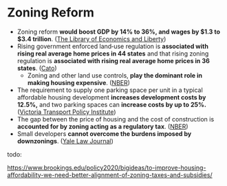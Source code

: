 # Zoning Reform

* Zoning reform **would boost GDP by 14% to 36%, and wages by $1.3 to $3.4 trillion**. \([The Library of Economics and Liberty](https://www.econlib.org/a-correction-on-housing-regulation/)\)
* Rising government enforced land‐use regulation is **associated with rising real average home prices in 44 states** and that rising zoning regulation is **associated with rising real average home prices in 36 states**. \([Cato](https://www.cato.org/sites/cato.org/files/pubs/pdf/pa-823.pdf)\)
  * Zoning and other land use controls, **play the dominant role in making housing expensive**. \([NBER](https://www.nber.org/system/files/working_papers/w8835/w8835.pdf)\)
* The requirement to supply one parking space per unit in a typical affordable housing development **increases development costs by 12.5%,** and two parking spaces can **increase costs by up to 25%.** \([Victoria Transport Policy Institute](https://www.vtpi.org/park-hou.pdf)\)
* The gap between the price of housing and the cost of construction is **accounted for by zoning acting as a regulatory tax**. \([NBER](https://www.nber.org/system/files/working_papers/w10124/w10124.pdf)\)
* Small developers **cannot overcome the burdens imposed by downzonings**. \([Yale Law Journal](https://www.yalelawjournal.org/pdf/1162_m41e7ifa.pdf)\)

todo:

https://www.brookings.edu/policy2020/bigideas/to-improve-housing-affordability-we-need-better-alignment-of-zoning-taxes-and-subsidies/

